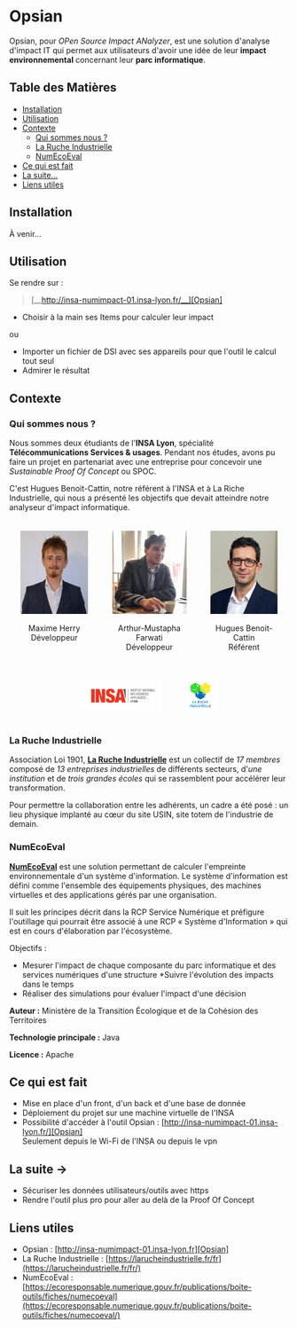 [Opsian]: http://insa-numimpact-01.insa-lyon.fr/

# Opsian

Opsian, pour _OPen Source Impact ANalyzer_, est une solution d'analyse d'impact IT qui permet aux utilisateurs d'avoir une idée de leur __impact environnemental__ concernant leur __parc informatique__.

## Table des Matières

- [Installation](#installation)
- [Utilisation](#utilisation)
- [Contexte](#contexte)
    - [Qui sommes nous ?](#qui-sommes-nous)
    - [La Ruche Industrielle](#la-ruche-industrielle)
    - [NumEcoEval](#numecoeval)
- [Ce qui est fait](#ce-qui-est-fait)
- [La suite...](#la-suite)
- [Liens utiles](#liens-utiles)

## Installation

À venir...

## Utilisation

Se rendre sur : 
> [__http://insa-numimpact-01.insa-lyon.fr/__][Opsian]

* Choisir à la main ses Items pour calculer leur impact

ou 

* Importer un fichier de DSI avec ses appareils pour que l'outil le calcul tout seul
* Admirer le résultat

## Contexte

### Qui sommes nous ?

Nous sommes deux étudiants de l'__INSA Lyon__, spécialité __Télécommunications Services & usages__. Pendant nos études, avons pu faire un projet en partenariat avec une entreprise pour concevoir une _Sustainable Proof Of Concept_ ou SPOC.  
  
C'est Hugues Benoit-Cattin, notre référent à l'INSA et à La Riche Industrielle, qui nous a présenté les objectifs que devait atteindre notre analyseur d'impact informatique. 

<div class="container" style="display:flex; text-align:center;justify-content: center;">
    <div style="padding: 20px;">
        <img src="./images/Maxime.JPG" alt="Maxime" height="150">
        <p>Maxime Herry<br>Développeur</p>
    </div >
    <div style="padding: 20px;">
        <img src="./images/Arthur.jpg" alt="Arthur" height="150">
        <p>Arthur-Mustapha Farwati<br>Développeur</p>
    </div>
    <div class="container" style="text-align:center;justify-content: center; padding: 20px;">
        <img src="./images/HBC.jpg" alt="Hugues Benoit-Cattin" height="150">
        <p>Hugues Benoit-Cattin<br>Référent</p>
    </div>
</div>

<div class="container" style="display:flex; text-align:center;justify-content: center;">
    <div style="padding: 20px;">
        <img src="./images/INSA.png" alt="INSA" height="50">
    </div >
    <div style="padding: 20px;">
        <img src="./images/Ruche.png" alt="Ruche" height="50">
    </div>
</div>



### La Ruche Industrielle

 
Association Loi 1901, [__La Ruche Industrielle__](https://larucheindustrielle.fr/fr/) est un collectif de _17 membres_ composé de _13 entreprises industrielles_ de différents secteurs, d'_une institution_ et de _trois grandes écoles_ qui se rassemblent pour accélérer leur transformation.

Pour permettre la collaboration entre les adhérents, un cadre a été posé : un lieu physique implanté au cœur du site USIN, site totem de l'industrie de demain.  


### NumEcoEval

[__NumEcoEval__](https://ecoresponsable.numerique.gouv.fr/publications/boite-outils/fiches/numecoeval/) est une solution permettant de calculer l'empreinte environnementale d'un système d'information.
Le système d'information est défini comme l'ensemble des équipements physiques, des machines virtuelles et des applications gérés par une organisation.

Il suit les principes décrit dans la RCP Service Numérique et préfigure l'outillage qui pourrait être associé à une RCP « Système d'Information » qui est en cours d'élaboration par l'écosystème.

Objectifs :

* Mesurer l'impact de chaque composante du parc informatique et des services numériques d'une structure
*Suivre l'évolution des impacts dans le temps
* Réaliser des simulations pour évaluer l'impact d'une décision

__Auteur :__ Ministère de la Transition Écologique et de la Cohésion des Territoires

__Technologie principale :__ Java

__Licence :__ Apache

## Ce qui est fait

* Mise en place d'un front, d'un back et d'une base de donnée
* Déploiement du projet sur une machine virtuelle de l'INSA
* Possibilité d'accéder à l'outil Opsian : [http://insa-numimpact-01.insa-lyon.fr/][Opsian]  
Seulement depuis le Wi-Fi de l'INSA ou depuis le vpn



## La suite ->

* Sécuriser les données utilisateurs/outils avec https
* Rendre l'outil plus pro pour aller au delà de la Proof Of Concept



## Liens utiles

* Opsian : [http://insa-numimpact-01.insa-lyon.fr][Opsian]
* La Ruche Industrielle : [https://larucheindustrielle.fr/fr](https://larucheindustrielle.fr/fr/)
* NumEcoEval : [https://ecoresponsable.numerique.gouv.fr/publications/boite-outils/fiches/numecoeval](https://ecoresponsable.numerique.gouv.fr/publications/boite-outils/fiches/numecoeval/)




